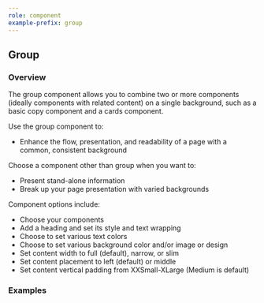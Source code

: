 ```yaml
---
role: component
example-prefix: group
---
```


## Group

### Overview

The group component allows you to combine two or more components (ideally components with related content) on a single background, such as a basic copy component and a cards component.

Use the group component to:

* Enhance the flow, presentation, and readability of a page with a common, consistent background

Choose a component other than group when you want to:

* Present stand-alone information
* Break up your page presentation with varied backgrounds

Component options include:

* Choose your components
* Add a heading and set its style and text wrapping
* Choose to set various text colors
* Choose to set various background color and/or image or design
* Set content width to full (default), narrow, or slim
* Set content placement to left (default) or middle
* Set content vertical padding from XXSmall-XLarge (Medium is default)

### Examples
